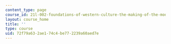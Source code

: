 ```yaml
---
content_type: page
course_id: 21l-002-foundations-of-western-culture-the-making-of-the-modern-world-spring-2010
layout: course_home
title: ''
type: course
uid: 72f79a63-2ae1-74c4-be77-2239a60aed7e
---
```

